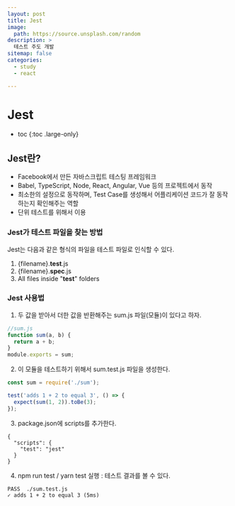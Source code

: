 ```yaml
---
layout: post
title: Jest
image:
  path: https://source.unsplash.com/random
description: >
  테스트 주도 개발
sitemap: false
categories:
  - study
  - react

---
```

# Jest

* toc
{:toc .large-only}

## Jest란?
- Facebook에서 만든 자바스크립트 테스팅 프레임워크
- Babel, TypeScript, Node, React, Angular, Vue 등의 프로젝트에서 동작
- 최소한의 설정으로 동작하며, Test Case를 생성해서 어플리케이션 코드가 잘 동작하는지 확인해주는 역할
- 단위 테스트를 위해서 이용

### Jest가 테스트 파일을 찾는 방법

Jest는 다음과 같은 형식의 파일을 테스트 파일로 인식할 수 있다.
1. {filename}.**test**.js
2. {filename}.**spec**.js
3. All files inside "**test**" folders

### Jest 사용법

1. 두 값을 받아서 더한 값을 반환해주는 sum.js 파일(모듈)이 있다고 하자.

```javascript
//sum.js
function sum(a, b) {
  return a + b;
}
module.exports = sum;
```

2. 이 모듈을 테스트하기 위해서 sum.test.js 파일을 생성한다.

```javascript
const sum = require('./sum');

test('adds 1 + 2 to equal 3', () => {
  expect(sum(1, 2)).toBe(3);
});
```

3. package.json에 scripts를 추가한다.
```
{
  "scripts": {
    "test": "jest"
  }
}
```

4. npm run test / yarn test 실행 : 테스트 결과를 볼 수 있다.
```
PASS  ./sum.test.js
✓ adds 1 + 2 to equal 3 (5ms)
```
